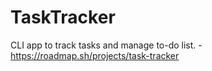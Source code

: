 # TaskTracker
 CLI app to track tasks and manage to-do list. - https://roadmap.sh/projects/task-tracker
